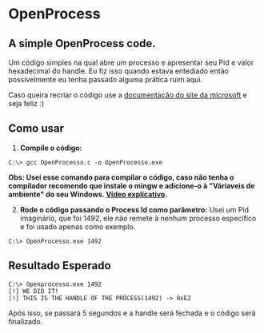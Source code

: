 # OpenProcess

## A simple OpenProcess code.
Um código simples na qual abre um processo e apresentar seu Pid e valor hexadecimal do handle.
Eu fiz isso quando estava entediado então possivelmente eu tenha passado alguma prática ruim aqui.

Caso queira recriar o código use a [documentação do site da microsoft](https://learn.microsoft.com/en-us/windows/win32/api/) e seja feliz :)

## Como usar
1. **Compile o código:**
```
C:\> gcc OpenProcesso.c -o OpenProcesso.exe
```
**Obs: Usei esse comando para compilar o código, caso não tenha o compilador recomendo que instale o mingw e adicione-o à "Váriaveis  de ambiente" do seu Windows. [Vídeo explicativo](https://www.youtube.com/watch?v=BKsdbwGEsDM).**

2. **Rode o código passando o Process Id como parâmetro:**
Usei um Pid imaginário, que foi 1492, ele não remete à nenhum processo especifíco e foi usado apenas como exemplo.
```
C:\> OpenProcesso.exe 1492
```

## Resultado Esperado
```
C:\> Openprocesso.exe 1492
[!] WE DID IT!
[!] THIS IS THE HANDLE OF THE PROCESS(1492) -> 0xE2

```
Após isso, se passará 5 segundos e a handle será fechada e o código será finalizado.
